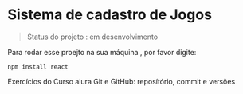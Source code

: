 
<h1> Sistema de cadastro de Jogos</h1>

> Status do projeto : em desenvolvimento

Para rodar esse proejto na sua máquina , por favor digite:

```
npm install react
```

Exercícios do Curso alura Git e GitHub: reposítório, commit e versões
